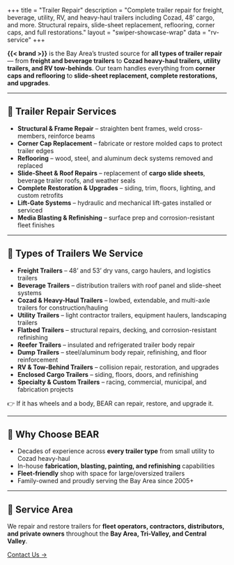 +++
title = "Trailer Repair"
description = "Complete trailer repair for freight, beverage, utility, RV, and heavy-haul trailers including Cozad, 48’ cargo, and more. Structural repairs, slide-sheet replacement, reflooring, corner caps, and full restorations."
layout = "swiper-showcase-wrap"
data = "rv-service"
+++

**{{< brand >}}** is the Bay Area’s trusted source for **all types of trailer repair** — from **freight and beverage trailers** to **Cozad heavy-haul trailers, utility trailers, and RV tow-behinds**. Our team handles everything from **corner caps and reflooring** to **slide-sheet replacement, complete restorations, and upgrades**.

---

## 🧱 Trailer Repair Services
- **Structural & Frame Repair** – straighten bent frames, weld cross-members, reinforce beams  
- **Corner Cap Replacement** – fabricate or restore molded caps to protect trailer edges  
- **Reflooring** – wood, steel, and aluminum deck systems removed and replaced  
- **Slide-Sheet & Roof Repairs** – replacement of **cargo slide sheets**, beverage trailer roofs, and weather seals  
- **Complete Restoration & Upgrades** – siding, trim, floors, lighting, and custom retrofits  
- **Lift-Gate Systems** – hydraulic and mechanical lift-gates installed or serviced  
- **Media Blasting & Refinishing** – surface prep and corrosion-resistant fleet finishes  

---

## 🚛 Types of Trailers We Service

- **Freight Trailers** – 48’ and 53’ dry vans, cargo haulers, and logistics trailers  
- **Beverage Trailers** – distribution trailers with roof panel and slide-sheet systems  
- **Cozad & Heavy-Haul Trailers** – lowbed, extendable, and multi-axle trailers for construction/hauling  
- **Utility Trailers** – light contractor trailers, equipment haulers, landscaping trailers  
- **Flatbed Trailers** – structural repairs, decking, and corrosion-resistant refinishing  
- **Reefer Trailers** – insulated and refrigerated trailer body repair  
- **Dump Trailers** – steel/aluminum body repair, refinishing, and floor reinforcement  
- **RV & Tow-Behind Trailers** – collision repair, restoration, and upgrades  
- **Enclosed Cargo Trailers** – siding, floors, doors, and refinishing  
- **Specialty & Custom Trailers** – racing, commercial, municipal, and fabrication projects  

👉 If it has wheels and a body, BEAR can repair, restore, and upgrade it.

---

## 🔧 Why Choose BEAR
- Decades of experience across **every trailer type** from small utility to Cozad heavy-haul  
- In-house **fabrication, blasting, painting, and refinishing** capabilities  
- **Fleet-friendly** shop with space for large/oversized trailers  
- Family-owned and proudly serving the Bay Area since 2005+

---

## 📍 Service Area
We repair and restore trailers for **fleet operators, contractors, distributors, and private owners** throughout the **Bay Area, Tri-Valley, and Central Valley**.  

[Contact Us →](/contact-us/)
